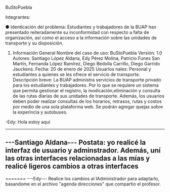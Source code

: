 BuStoPuebla

Integrantes: 

● Identicación del problema:
Estudiantes y trabajadores de la BUAP han presentado reiteradamente su inconformidad con
respecto a falta de organización, así como el acceso a la información sobre las unidades de
transporte y su disposición.


1. Información General
Nombre del caso de uso: BuStoPuebla
Versión: 1.0
Autores: Santiago López Aldana, Edy Pérez Molina, Patricio Funes San Martín, Fernanda López Ramírez, Diego Bedolla Carrillo, Diego Garrido Jauckens.
Fecha: 20 de enero de 2025
Usuarios nales: Personal y estudiantes a quienes se les ofrece el servicio de transporte.
Descripción breve: La BUAP administra servicios de transporte privado para los estudiantes y trabajadores. Por lo que se requiere un sistema que permita gestionar el registro, la modicación,eliminación y consulta de las rutas diarias de sus unidades de transporte. Además, los usuarios
deben poder realizar consultas de los horarios, retrasos, rutas y costos por medio de una sola plataforma web. Se podrán agregar quejas sobre la experincia y autobuses. 

-Edy: Hola estoy aquí

--------------------------------------------------------------------------------------------------
---Santiago Aldana---
Postata: yo realicé la interfaz de usuario y adminstrador. Además, uní las otras interfaces relacionadas a las mías y realicé ligeros cambios a otras interfaces
--------------------------------------------------------------------------------------------------
=======
---Edy---
Realice los cambios al IAdministrador para adaptarlo, basandome en el archivo "agenda direcciones" que compartio el profesor. 
